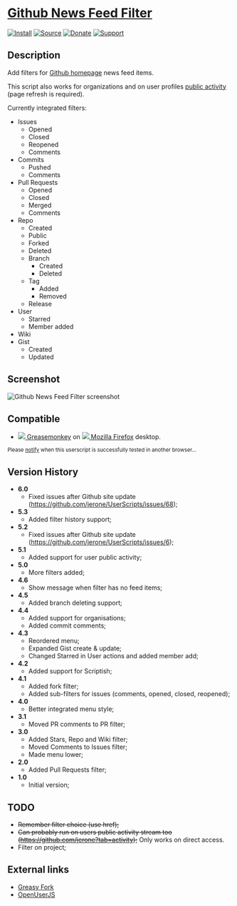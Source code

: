 # [Github News Feed Filter](https://github.com/jerone/UserScripts/tree/master/Github_News_Feed_Filter)

[![Install](https://raw.github.com/jerone/UserScripts/master/_resources/Install-button.png)](https://github.com/jerone/UserScripts/raw/master/Github_News_Feed_Filter/Github_News_Feed_Filter.user.js)
[![Source](https://raw.github.com/jerone/UserScripts/master/_resources/Source-button.png)](https://github.com/jerone/UserScripts/blob/master/Github_News_Feed_Filter/Github_News_Feed_Filter.user.js)
[![Donate](https://raw.github.com/jerone/UserScripts/master/_resources/Donate-button.png)](https://www.paypal.com/cgi-bin/webscr?cmd=_s-xclick&hosted_button_id=VCYMHWQ7ZMBKW)
[![Support](https://raw.github.com/jerone/UserScripts/master/_resources/Support-button.png)](https://github.com/jerone/UserScripts/issues)


## Description

Add filters for [Github homepage](https://github.com) news feed items.

This script also works for organizations and on user profiles [public activity](https://github.com/jerone?tab=activity) (page refresh is required).

Currently integrated filters:

* Issues
    * Opened
    * Closed
    * Reopened
    * Comments
* Commits
    * Pushed
    * Comments
* Pull Requests
    * Opened
    * Closed
    * Merged
    * Comments
* Repo
    * Created
    * Public
    * Forked
    * Deleted
    * Branch
        * Created
        * Deleted
    * Tag
        * Added
        * Removed
    * Release
* User
    * Starred
    * Member added
* Wiki
* Gist
    * Created
    * Updated


## Screenshot

![Github News Feed Filter screenshot](https://github.com/jerone/UserScripts/raw/master/Github_News_Feed_Filter/screenshot.png)


## Compatible

* [![](https://raw.github.com/jerone/UserScripts/master/_resources/Greasemonkey.png) Greasemonkey](https://addons.mozilla.org/firefox/addon/greasemonkey/) on [![](https://raw.github.com/jerone/UserScripts/master/_resources/Firefox.png) Mozilla Firefox](http://www.mozilla.org/en-US/firefox/fx/#desktop) desktop.

<sub>Please [notify](https://github.com/jerone/UserScripts/issues/new?title=Userscript%20%3Cname%3E%20%28%3Cversion%3E%29%20also%20works%20in%20%3Cbrowser%3E%20on%20%3Cdesktop/device%3E) when this userscript is successfully tested in another browser...</sub>


## Version History

* **6.0**
    * Fixed issues after Github site update (https://github.com/jerone/UserScripts/issues/68);
* **5.3**
    * Added filter history support;
* **5.2**
    * Fixed issues after Github site update (https://github.com/jerone/UserScripts/issues/6);
* **5.1**
    * Added support for user public activity;
* **5.0**
    * More filters added;
* **4.6**
    * Show message when filter has no feed items;
* **4.5**
    * Added branch deleting support;
* **4.4**
    * Added support for organisations;
    * Added commit comments;
* **4.3**
    * Reordered menu;
    * Expanded Gist create & update;
    * Changed Starred in User actions and added member add;
* **4.2**
    * Added support for Scriptish;
* **4.1**
    * Added fork filter;
    * Added sub-filters for issues (comments, opened, closed, reopened);
* **4.0**
    * Better integrated menu style;
* **3.1**
    * Moved PR comments to PR filter;
* **3.0**
    * Added Stars, Repo and Wiki filter;
    * Moved Comments to Issues filter;
    * Made menu lower;
* **2.0**
    * Added Pull Requests filter;
* **1.0**
    * Initial version;


## TODO

- ~~Remember filter choice (use href);~~
- ~~Can probably run on users public activity stream too (https://github.com/jerone?tab=activity);~~ Only works on direct access.
- Filter on project;


## External links

* [Greasy Fork](https://greasyfork.org/scripts/171-github-news-feed-filter)
* [OpenUserJS](https://openuserjs.org/scripts/jerone/Github_News_Feed_Filter)

